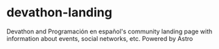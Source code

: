 # devathon-landing
Devathon and Programación en español's community landing page with information about events, social networks, etc. Powered by Astro
